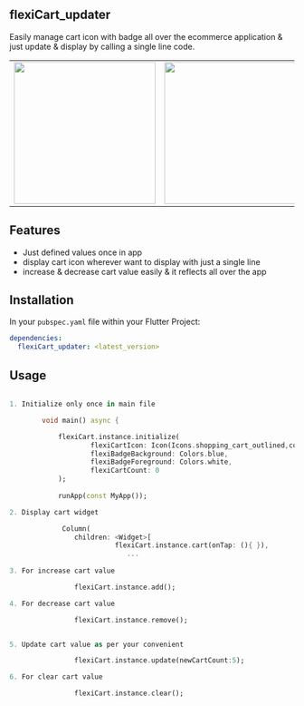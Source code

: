 ## flexiCart_updater

Easily manage cart icon with badge all over the ecommerce application & just update & display by calling a single line code.

<table>
   <tr>
      <td>
         <img width="250px" src="https://raw.githubusercontent.com/Dharini17/flexiCart_updater/master/assets/screenshot1.png">
      </td>   
        <td>
         <img width="250px" src="https://raw.githubusercontent.com/Dharini17/flexiCart_updater/master/assets/screenshot2.png">
      </td> 
    </tr>
</table>

## Features

- Just defined values once in app
- display cart icon wherever want to display with just a single line
- increase & decrease cart value easily & it reflects all over the app

## Installation

In your `pubspec.yaml` file within your Flutter Project:

```yaml
dependencies:
  flexiCart_updater: <latest_version>
```

## Usage

```dart

1. Initialize only once in main file

        void main() async {

            flexiCart.instance.initialize(
                    flexiCartIcon: Icon(Icons.shopping_cart_outlined,color: Colors.black,),
                    flexiBadgeBackground: Colors.blue,
                    flexiBadgeForeground: Colors.white,
                    flexiCartCount: 0
            );
            
            runApp(const MyApp());

2. Display cart widget

             Column(
                children: <Widget>[
                          flexiCart.instance.cart(onTap: (){ }),
                             ...
     
3. For increase cart value

                flexiCart.instance.add();

4. For decrease cart value

                flexiCart.instance.remove();


5. Update cart value as per your convenient

                flexiCart.instance.update(newCartCount:5);

6. For clear cart value

                flexiCart.instance.clear();

```